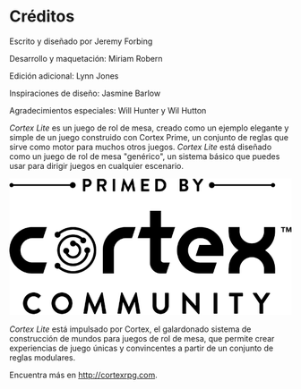 ﻿# Créditos

Escrito y diseñado por Jeremy Forbing

Desarrollo y maquetación: Miriam Robern

Edición adicional: Lynn Jones

Inspiraciones de diseño: Jasmine Barlow

Agradecimientos especiales: Will Hunter y Wil Hutton

_Cortex Lite_ es un juego de rol de mesa, creado como un ejemplo elegante y simple de un juego construido con Cortex Prime, un conjunto de reglas que sirve como motor para muchos otros juegos. _Cortex Lite_ está diseñado como un juego de rol de mesa "genérico", un sistema básico que puedes usar para dirigir juegos en cualquier escenario.

![pic](img/cortex_prime.png "Primed By Cortex™ Community")

_Cortex Lite_ está impulsado por Cortex, el galardonado sistema de construcción de mundos para juegos de rol de mesa, que permite crear experiencias de juego únicas y convincentes a partir de un conjunto de reglas modulares.

Encuentra más en <http://cortexrpg.com>.